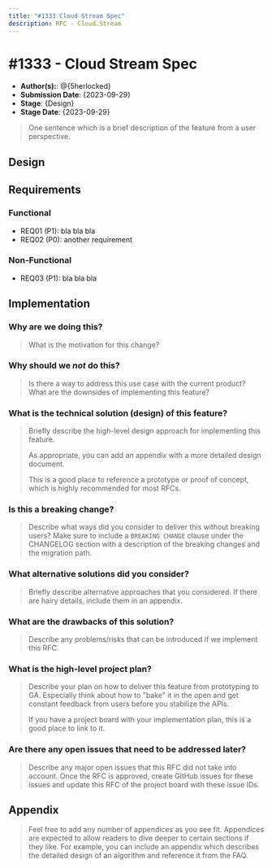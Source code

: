 ```yaml
---
title: "#1333 Cloud Stream Spec"
description: RFC - Cloud.Stream
---
```


# #1333 - Cloud Stream Spec

- **Author(s):**: @{5herlocked}
- **Submission Date**: {2023-09-29}
- **Stage**: {Design}
- **Stage Date**: {2023-09-29}

> One sentence which is a brief description of the feature from a user perspective.

<!--
    This RFCs have 3 sections: Requirements -> Design -> Implementation. We intentionally start with *Design* since it
    is a great way to introduice the feature to readers.
-->

## Design

<!--
    This section works backwards from an the end user. It is written as one or more "artifacts from the future" such as the getting started documentation (readme), user interface wireframes (or link to them), press release, changelog entry, etc.
-->

## Requirements

<!--
    This section is a "shopping list" of requirements for this feature.

    We try to start by identifying the use cases that are expected to be addressed by this RFC.
    Ideally they should not inform the design or implementation but rather state the problems/pains/results
    that our users expect to achieve with this RFC.

    The requirements are the "contract" of the feature you're developing - "what does it do?" (as opposed to "how does it do it" - the implementation). The requirements usually specify use cases as well as edge case scenarios and the desired behavior of the software described.

    NOTES:
    * It is highly recommended to split functional and non-functional requirements.
    * Requirements should be prioritized P0 (must), P1 (nice to have) or P2 (future).
    * It is also recommended to give requirements an identifier that will make them easier to reference later.
-->

### Functional

- REQ01 (P1): bla bla bla
- REQ02 (P0): another requirement

### Non-Functional

- REQ03 (P1): bla bla bla

## Implementation

<!--
    This section has a list of topics related to the implementation. We have some examples/ideas for topics below. Feel free to add as needed

    The goal of this section is to help decide if this RFC should be implemented.
    It should include answers to questions that the team is likely ask.
    Contrary to the rest of the RFC, answers should be written "from the present" and likely
    discuss approach, implementation plans, alternative considered and other considerations that will
    help decide if this RFC should be implemented.
-->

### Why are we doing this?

> What is the motivation for this change?

### Why should we _not_ do this?

> Is there a way to address this use case with the current product? What are the downsides of implementing this feature?

### What is the technical solution (design) of this feature?

> Briefly describe the high-level design approach for implementing this feature.
>
> As appropriate, you can add an appendix with a more detailed design document.
>
> This is a good place to reference a prototype or proof of concept, which is highly recommended for most RFCs.

### Is this a breaking change?

> Describe what ways did you consider to deliver this without breaking users? Make sure to include a `BREAKING CHANGE` clause under the CHANGELOG section with a description of the breaking changes and the migration path.

### What alternative solutions did you consider?

> Briefly describe alternative approaches that you considered. If there are hairy details, include them in an appendix.

### What are the drawbacks of this solution?

> Describe any problems/risks that can be introduced if we implement this RFC.

### What is the high-level project plan?

> Describe your plan on how to deliver this feature from prototyping to GA. Especially think about how to "bake" it in the open and get constant feedback from users before you stabilize the APIs.
>
> If you have a project board with your implementation plan, this is a good place to link to it.

### Are there any open issues that need to be addressed later?

> Describe any major open issues that this RFC did not take into account. Once the RFC is approved, create GitHub issues for these issues and update this RFC of the project board with these issue IDs.

## Appendix

> Feel free to add any number of appendices as you see fit. Appendices are expected to allow readers to dive deeper to certain sections if they like. For example, you can include an appendix which describes the detailed design of an algorithm and reference it from the FAQ.
